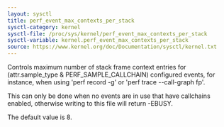 ```yaml
---
layout: sysctl
title: perf_event_max_contexts_per_stack
sysctl-category: kernel
sysctl-file: /proc/sys/kernel/perf_event_max_contexts_per_stack
sysctl-variable: kernel.perf_event_max_contexts_per_stack
source: https://www.kernel.org/doc/Documentation/sysctl/kernel.txt
---
```


Controls maximum number of stack frame context entries for
(attr.sample_type & PERF_SAMPLE_CALLCHAIN) configured events, for
instance, when using 'perf record -g' or 'perf trace --call-graph fp'.

This can only be done when no events are in use that have callchains
enabled, otherwise writing to this file will return -EBUSY.

The default value is 8.

